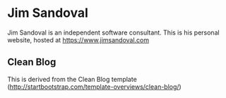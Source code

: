 # Jim Sandoval

Jim Sandoval is an independent software consultant. This is his personal website, hosted at https://www.jimsandoval.com

## Clean Blog

This is derived from the Clean Blog template (http://startbootstrap.com/template-overviews/clean-blog/)
